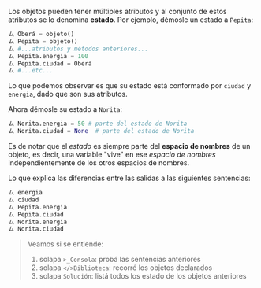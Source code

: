 Los objetos pueden tener múltiples atributos y al conjunto de estos atributos se lo denomina **estado**.
Por ejemplo, démosle un estado a `Pepita`:

```python
ム Oberá = objeto()
ム Pepita = objeto()
ム #...atributos y métodos anteriores...
ム Pepita.energia = 100
ム Pepita.ciudad = Oberá
ム #...etc...
```

Lo que podemos observar es que su estado está conformado por `ciudad` y `energia`, dado que son sus atributos. 

Ahora démosle su  estado a `Norita`:

```python
ム Norita.energia = 50 # parte del estado de Norita
ム Norita.ciudad = None  # parte del estado de Norita
```

Es de notar que el *estado* es siempre parte del **espacio de nombres** de un objeto, es decir, una variable "vive" en ese *espacio de nombres* independientemente de los otros espacios de nombres.  

Lo que explica las diferencias entre las salidas a las  siguientes sentencias:

```python
ム energia
ム ciudad
ム Pepita.energia
ム Pepita.ciudad
ム Norita.energia
ム Norita.ciudad
```

> Veamos si se entiende: 
> 1) solapa `>_Consola`: probá las sentencias anteriores   
> 2) solapa `</>Biblioteca`: recorré los objetos declarados   
> 3) solapa `Solución`: listá todos los estado de los objetos anteriores   

